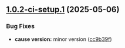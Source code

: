 ## [1.0.2-ci-setup.1](https://github.com/TechnologyEnhancedLearning/TELBlazor/compare/v1.0.1...v1.0.2-ci-setup.1) (2025-05-06)


### Bug Fixes

* **cause version:** minor version ([cc9b39f](https://github.com/TechnologyEnhancedLearning/TELBlazor/commit/cc9b39f053df98276c142f5e9e3849a8583dc9ea))
